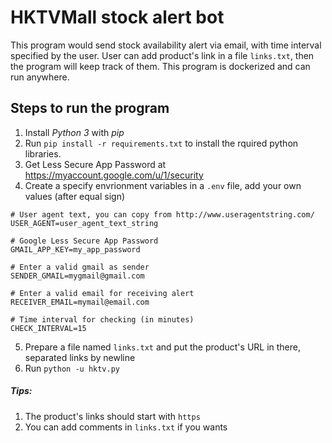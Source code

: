 # HKTVMall stock alert bot
This program would send stock availability alert via email, with time interval specified by the user. User can add product's link in a file ```links.txt```, then the program will keep track of them. This program is dockerized and can run anywhere.

## Steps to run the program
1. Install *Python 3* with *pip*
2. Run ```pip install -r requirements.txt``` to install the rquired python libraries.
3. Get Less Secure App Password at https://myaccount.google.com/u/1/security
4. Create a specify envrionment variables in a ```.env``` file, add your own values (after equal sign)
```
# User agent text, you can copy from http://www.useragentstring.com/
USER_AGENT=user_agent_text_string

# Google Less Secure App Password
GMAIL_APP_KEY=my_app_password

# Enter a valid gmail as sender
SENDER_GMAIL=mygmail@gmail.com

# Enter a valid email for receiving alert
RECEIVER_EMAIL=mymail@email.com

# Time interval for checking (in minutes)
CHECK_INTERVAL=15
```
5. Prepare a file named ```links.txt``` and put the product's URL in there, separated links by newline
6. Run ```python -u hktv.py```

##### Tips:
1. The product's links should start with ```https```
2. You can add comments in ```links.txt``` if you wants
